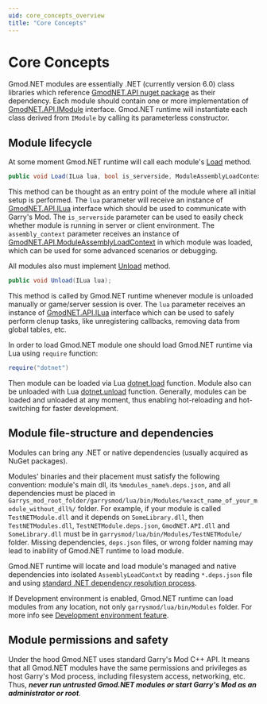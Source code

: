 ```yaml
---
uid: core_concepts_overview
title: "Core Concepts"
---
```


# Core Concepts

Gmod.NET modules are essentially .NET (currently version 6.0) class libraries which reference [GmodNET.API nuget package](https://www.nuget.org/packages/GmodNET.API/) as their dependency.
Each module should contain one or more implementation of [GmodNET.API.IModule](xref:GmodNET.API.IModule) interface.
Gmod.NET runtime will instantiate each class derived from `IModule` by calling its parameterless constructor.

## Module lifecycle

At some moment Gmod.NET runtime will call each module's [Load](xref:GmodNET.API.IModule#GmodNET_API_IModule_Load_GmodNET_API_ILua_System_Boolean_GmodNET_API_ModuleAssemblyLoadContext_) method.
```csharp
public void Load(ILua lua, bool is_serverside, ModuleAssemblyLoadContext assembly_context)
```
This method can be thought as an entry point of the module where all initial setup is performed.
The `lua` parameter will receive an instance of [GmodNET.API.ILua](xref:GmodNET.API.ILua) interface which should be used to communicate with Garry's Mod.
The `is_serverside` parameter can be used to easily check whether module is running in server or client environment.
The `assembly_context` parameter receives an instance of [GmodNET.API.ModuleAssemblyLoadContext](xref:GmodNET.API.ModuleAssemblyLoadContext) in which module was loaded,
which can be used for some advanced scenarios or debugging.

All modules also must implement [Unload](xref:GmodNET.API.IModule#GmodNET_API_IModule_Unload_GmodNET_API_ILua_) method.
```csharp
public void Unload(ILua lua);
```
This method is called by Gmod.NET runtime whenever module is unloaded manually or game/server session is over.
The `lua` parameter receives an instance of [GmodNET.API.ILua](xref:GmodNET.API.ILua) interface which can be used to safely perform clenup tasks,
like unregistering callbacks, removing data from global tables, etc.

In order to load Gmod.NET module one should load Gmod.NET runtime via Lua using `require` function:
```lua
require("dotnet")
```
Then module can be loaded via Lua [dotnet.load](xref:lua_api_dotnet#loadstring) function.
Module also can be unloaded with Lua [dotnet.unload](xref:lua_api_dotnet#unloadstring) function.
Generally, modules can be loaded and unloaded at any moment, thus enabling hot-reloading and hot-switching for faster development.

## Module file-structure and dependencies

Modules can bring any .NET or native dependencies (usually acquired as NuGet packages).

Modules' binaries and their placement must satisfy the following convention: module's main dll, its `%modules_name%.deps.json`,
and all dependencies must be placed in `Garrys_mod_root_folder/garrysmod/lua/bin/Modules/%exact_name_of_your_module_without_dll%/` folder.
For example, if your module is called `TestNETModule.dll` and it depends on `SomeLibrary.dll`,
then `TestNETModules.dll`, `TestNETModule.deps.json`, `GmodNET.API.dll` and `SomeLibrary.dll` must be in `garrysmod/lua/bin/Modules/TestNETModule/` folder.
Missing dependencies, `deps.json` files, or wrong folder naming may lead to inability of Gmod.NET runtime to load module.

Gmod.NET runtime will locate and load module's managed and native dependencies into isolated `AssemblyLoadContxt` by reading `*.deps.json` file and using [standard .NET dependency resolution process](https://github.com/dotnet/runtime/blob/main/docs/design/features/host-probing.md).

If Development environment is enabled, Gmod.NET runtime can load modules from any location, not only `garrysmod/lua/bin/Modules` folder.
For more info see [Development environment feature](xref:runtime_features_development_environment).

## Module permissions and safety

Under the hood Gmod.NET uses standard Garry's Mod C++ API.
It means that all Gmod.NET modules have the same permissions and privileges as host Garry's Mod process, including filesystem access, networking, etc.
Thus, ***never run untrusted Gmod.NET modules or start Garry's Mod as an administrator or root***.
